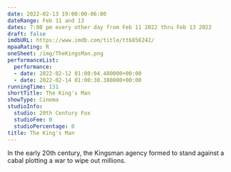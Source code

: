 ```yaml
---
date: 2022-02-13 19:00:00-06:00
dateRange: Feb 11 and 13
dates: 7:00 pm every other day from Feb 11 2022 thru Feb 13 2022
draft: false
imdbURL: https://www.imdb.com/title/tt6856242/
mpaaRating: R
oneSheet: /img/TheKingsMan.png
performanceList:
  performance:
  - date: 2022-02-12 01:00:04.480000+00:00
  - date: 2022-02-14 01:00:30.388000+00:00
runningTime: 131
shortTitle: The King's Man
showType: Cinema
studioInfo:
  studio: 20th Century Fox
  studioFee: 0
  studioPercentage: 0
title: The King's Man
---
```


In the early 20th century, the Kingsman agency formed to stand against a cabal plotting a war to wipe out millions.